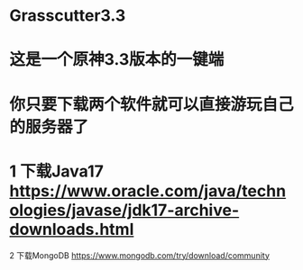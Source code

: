 # Grasscutter3.3
# 这是一个原神3.3版本的一键端
# 你只要下载两个软件就可以直接游玩自己的服务器了
# 1 下载Java17        https://www.oracle.com/java/technologies/javase/jdk17-archive-downloads.html
2 下载MongoDB         https://www.mongodb.com/try/download/community
